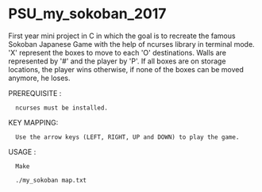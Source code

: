 # PSU_my_sokoban_2017
First year mini project in C in which the goal is to recreate the famous Sokoban Japanese Game with the help of ncurses library in terminal mode.
'X' represent the boxes to move to each 'O' destinations. Walls are represented by '#' and the player by 'P'.
If all boxes are on storage locations, the player wins otherwise, if none of the boxes can be moved anymore, he loses.

PREREQUISITE :
      
      ncurses must be installed.

KEY MAPPING:

      Use the arrow keys (LEFT, RIGHT, UP and DOWN) to play the game.

USAGE :
     
      Make
      
      ./my_sokoban map.txt

